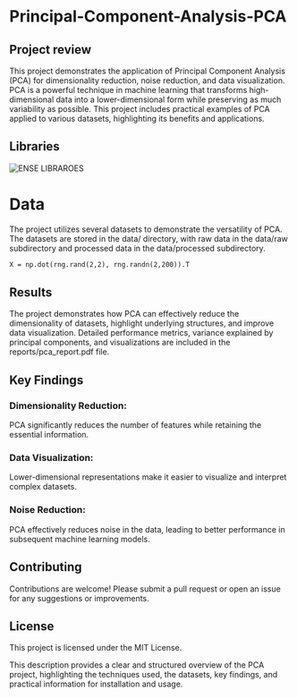 # Principal-Component-Analysis-PCA

## Project review
This project demonstrates the application of Principal Component Analysis (PCA) for dimensionality reduction, noise reduction, and data visualization. PCA is a powerful technique in machine learning that transforms high-dimensional data into a lower-dimensional form while preserving as much variability as possible. This project includes practical examples of PCA applied to various datasets, highlighting its benefits and applications.

## Libraries
![ENSE LIBRAROES](https://github.com/adepel80/Principal-Component-Analysis-PCA-/assets/123180341/bab0218f-05ff-43f9-b5bc-ba289e149312)


# Data
The project utilizes several datasets to demonstrate the versatility of PCA. The datasets are stored in the data/ directory, with raw data in the data/raw subdirectory and processed data in the data/processed subdirectory.

```rng = np.random.RandomState(1)
X = np.dot(rng.rand(2,2), rng.randn(2,200)).T
```

## Results
The project demonstrates how PCA can effectively reduce the dimensionality of datasets, highlight underlying structures, and improve data visualization. Detailed performance metrics, variance explained by principal components, and visualizations are included in the reports/pca_report.pdf file.

## Key Findings
### Dimensionality Reduction:
PCA significantly reduces the number of features while retaining the essential information.
### Data Visualization: 
Lower-dimensional representations make it easier to visualize and interpret complex datasets.
### Noise Reduction:
PCA effectively reduces noise in the data, leading to better performance in subsequent machine learning models.

## Contributing
Contributions are welcome! Please submit a pull request or open an issue for any suggestions or improvements.

## License
This project is licensed under the MIT License.

This description provides a clear and structured overview of the PCA project, highlighting the techniques used, the datasets, key findings, and practical information for installation and usage.
